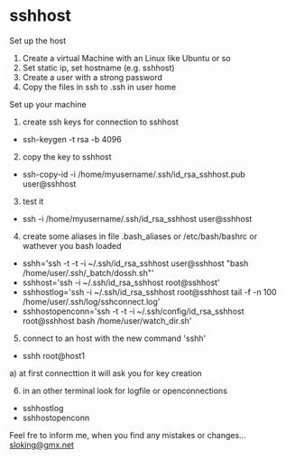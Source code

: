 # sshhost

Set up the host

1. Create a virtual Machine with an Linux like Ubuntu or so
2. Set static ip, set hostname (e.g. sshhost)
3. Create a user with a strong password
4. Copy the files in ssh to .ssh in user home


Set up your machine

1. create ssh keys for connection to sshhost
 - ssh-keygen -t rsa -b 4096

2. copy the key to sshhost
 - ssh-copy-id -i /home/myusername/.ssh/id_rsa_sshhost.pub user@sshhost

3. test it
 - ssh -i /home/myusername/.ssh/id_rsa_sshhost user@sshhost

4. create some aliases in file .bash_aliases or /etc/bash/bashrc or wathever you bash loaded
 - sshh='ssh -t -t -i ~/.ssh/id_rsa_sshhost user@sshhost "bash /home/user/.ssh/_batch/dossh.sh"'
 - sshhost='ssh -i ~/.ssh/id_rsa_sshhost root@sshhost'
 - sshhostlog='ssh -i ~/.ssh/id_rsa_sshhost root@sshhost tail -f -n 100 /home/user/.ssh/log/sshconnect.log'
 - sshhostopenconn='ssh -t -t -i ~/.ssh/config/id_rsa_sshhost root@sshhost bash /home/user/watch_dir.sh'

5. connect to an host with the new command 'sshh'
 - sshh root@host1

  a) at first connecttion it will ask you for key creation

6. in an other terminal look for logfile or openconnections
 - sshhostlog
 - sshhostopenconn


Feel fre to inform me, when you find any mistakes or changes...
sloking@gmx.net

